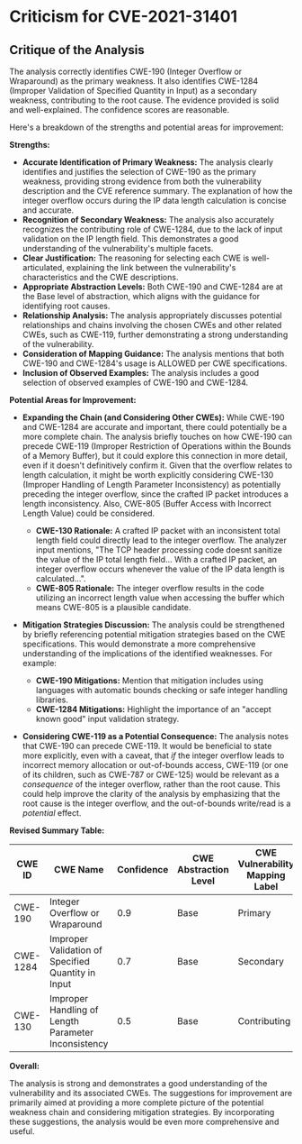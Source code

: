 # Criticism for CVE-2021-31401

## Critique of the Analysis

The analysis correctly identifies CWE-190 (Integer Overflow or Wraparound) as the primary weakness. It also identifies CWE-1284 (Improper Validation of Specified Quantity in Input) as a secondary weakness, contributing to the root cause. The evidence provided is solid and well-explained. The confidence scores are reasonable.

Here's a breakdown of the strengths and potential areas for improvement:

**Strengths:**

*   **Accurate Identification of Primary Weakness:** The analysis clearly identifies and justifies the selection of CWE-190 as the primary weakness, providing strong evidence from both the vulnerability description and the CVE reference summary. The explanation of how the integer overflow occurs during the IP data length calculation is concise and accurate.
*   **Recognition of Secondary Weakness:** The analysis also accurately recognizes the contributing role of CWE-1284, due to the lack of input validation on the IP length field. This demonstrates a good understanding of the vulnerability's multiple facets.
*   **Clear Justification:** The reasoning for selecting each CWE is well-articulated, explaining the link between the vulnerability's characteristics and the CWE descriptions.
*   **Appropriate Abstraction Levels:**  Both CWE-190 and CWE-1284 are at the Base level of abstraction, which aligns with the guidance for identifying root causes.
*   **Relationship Analysis:** The analysis appropriately discusses potential relationships and chains involving the chosen CWEs and other related CWEs, such as CWE-119, further demonstrating a strong understanding of the vulnerability.
*   **Consideration of Mapping Guidance:** The analysis mentions that both CWE-190 and CWE-1284's usage is ALLOWED per CWE specifications.
*   **Inclusion of Observed Examples:** The analysis includes a good selection of observed examples of CWE-190 and CWE-1284.

**Potential Areas for Improvement:**

*   **Expanding the Chain (and Considering Other CWEs):** While CWE-190 and CWE-1284 are accurate and important, there could potentially be a more complete chain. The analysis briefly touches on how CWE-190 can precede CWE-119 (Improper Restriction of Operations within the Bounds of a Memory Buffer), but it could explore this connection in more detail, even if it doesn't definitively confirm it. Given that the overflow relates to length calculation, it might be worth explicitly considering CWE-130 (Improper Handling of Length Parameter Inconsistency) as potentially preceding the integer overflow, since the crafted IP packet introduces a length inconsistency. Also, CWE-805 (Buffer Access with Incorrect Length Value) could be considered.

    *   **CWE-130 Rationale:** A crafted IP packet with an inconsistent total length field could directly lead to the integer overflow. The analyzer input mentions, "The TCP header processing code doesnt sanitize the value of the IP total length field... With a crafted IP packet, an integer overflow occurs whenever the value of the IP data length is calculated...".
    *   **CWE-805 Rationale:** The integer overflow results in the code utilizing an incorrect length value when accessing the buffer which means CWE-805 is a plausible candidate.

*   **Mitigation Strategies Discussion:** The analysis could be strengthened by briefly referencing potential mitigation strategies based on the CWE specifications. This would demonstrate a more comprehensive understanding of the implications of the identified weaknesses. For example:

    *   **CWE-190 Mitigations:**  Mention that mitigation includes using languages with automatic bounds checking or safe integer handling libraries.
    *   **CWE-1284 Mitigations:** Highlight the importance of an "accept known good" input validation strategy.

*   **Considering CWE-119 as a Potential Consequence:** The analysis notes that CWE-190 can precede CWE-119. It would be beneficial to state more explicitly, even with a caveat, that *if* the integer overflow leads to incorrect memory allocation or out-of-bounds access, CWE-119 (or one of its children, such as CWE-787 or CWE-125) would be relevant as a *consequence* of the integer overflow, rather than the root cause. This could help improve the clarity of the analysis by emphasizing that the root cause is the integer overflow, and the out-of-bounds write/read is a *potential* effect.

**Revised Summary Table:**

| CWE ID | CWE Name | Confidence | CWE Abstraction Level | CWE Vulnerability Mapping Label | CWE-Vulnerability Mapping Notes |
|---|---|---|---|---|---|
| CWE-190 | Integer Overflow or Wraparound | 0.9 | Base | Primary | Allowed |
| CWE-1284 | Improper Validation of Specified Quantity in Input | 0.7 | Base | Secondary | Allowed |
| CWE-130 | Improper Handling of Length Parameter Inconsistency | 0.5 | Base | Contributing | Allowed |

**Overall:**

The analysis is strong and demonstrates a good understanding of the vulnerability and its associated CWEs. The suggestions for improvement are primarily aimed at providing a more complete picture of the potential weakness chain and considering mitigation strategies. By incorporating these suggestions, the analysis would be even more comprehensive and useful.